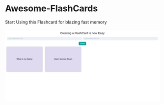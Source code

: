 # Awesome-FlashCards
Start Using this Flashcard for blazing fast memory

![Web View](https://github.com/dubesar/Awesome-FlashCards/blob/dad881d4ffe6f20279d66e58db8b28048eee6848/public/Screenshot%20from%202021-03-21%2016-09-15.png)
